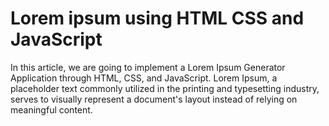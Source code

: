 # Lorem ipsum using HTML CSS and JavaScript

In this article, we are going to implement a Lorem Ipsum Generator Application through HTML, CSS, and JavaScript. Lorem Ipsum, a placeholder text commonly utilized in the printing and typesetting industry, serves to visually represent a document's layout instead of relying on meaningful content.